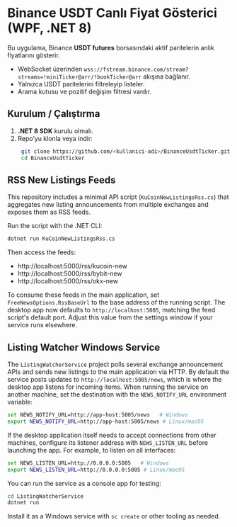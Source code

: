 # Binance USDT Canlı Fiyat Gösterici (WPF, .NET 8)

Bu uygulama, Binance **USDT futures** borsasındaki aktif paritelerin anlık fiyatlarını gösterir.
- WebSocket üzerinden `wss://fstream.binance.com/stream?streams=!miniTicker@arr/!bookTicker@arr` akışına bağlanır.
- Yalnızca USDT paritelerini filtreleyip listeler.
- Arama kutusu ve pozitif değişim filtresi vardır.

## Kurulum / Çalıştırma

1. **.NET 8 SDK** kurulu olmalı.  
2. Repo’yu klonla veya indir:  
   ```bash
    git clone https://github.com/<kullanici-adi>/BinanceUsdtTicker.git
    cd BinanceUsdtTicker
   ```

## RSS New Listings Feeds

This repository includes a minimal API script (`KuCoinNewListingsRss.cs`) that aggregates
new listing announcements from multiple exchanges and exposes them as RSS feeds.

Run the script with the .NET CLI:

```bash
dotnet run KuCoinNewListingsRss.cs
```

Then access the feeds:

- http://localhost:5000/rss/kucoin-new
- http://localhost:5000/rss/bybit-new
- http://localhost:5000/rss/okx-new

To consume these feeds in the main application, set `FreeNewsOptions.RssBaseUrl`
to the base address of the running script. The desktop app now defaults to
`http://localhost:5005`, matching the feed script's default port. Adjust this
value from the settings window if your service runs elsewhere.

## Listing Watcher Windows Service

The `ListingWatcherService` project polls several exchange announcement APIs
and sends new listings to the main application via HTTP. By default the service
posts updates to `http://localhost:5005/news`, which is where the desktop app
listens for incoming items.  When running the service on another machine, set
the destination with the `NEWS_NOTIFY_URL` environment variable:

```bash
set NEWS_NOTIFY_URL=http://app-host:5005/news   # Windows
export NEWS_NOTIFY_URL=http://app-host:5005/news # Linux/macOS
```

If the desktop application itself needs to accept connections from other
machines, configure its listener address with `NEWS_LISTEN_URL` before
launching the app. For example, to listen on all interfaces:

```bash
set NEWS_LISTEN_URL=http://0.0.0.0:5005   # Windows
export NEWS_LISTEN_URL=http://0.0.0.0:5005 # Linux/macOS
```

You can run the service as a console app for testing:

```bash
cd ListingWatcherService
dotnet run
```

Install it as a Windows service with `sc create` or other tooling as needed.

